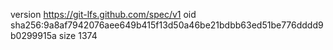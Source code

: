 version https://git-lfs.github.com/spec/v1
oid sha256:9a8af7942076aee649b415f13d50a46be21bdbb63ed51be776dddd9b0299915a
size 1374
